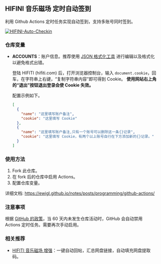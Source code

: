 ## HIFINI 音乐磁场 定时自动签到

利用 Github Actions 定时任务实现自动签到，支持多账号同时签到。

[![HIFINI-Auto-Checkin](https://github.com/ewigl/hifini-auto-checkin/actions/workflows/Checkin.yml/badge.svg)](https://github.com/ewigl/hifini-auto-checkin/actions/workflows/Checkin.yml)

### 仓库变量

- **ACCOUNTS**：账户信息。推荐使用 [JSON 格式化工具](https://jsoneditoronline.org/) 进行编辑以及格式化以避免格式出错。

  登陆 HIFITI (hifiti.com) 后，打开浏览器控制台，输入 `document.cookie`，回车，在字符串上右键，“复制字符串内容”即可得到 Cookie。
  **使用网站右上角的“退出”按钮退出登录会使 Cookie 失效。**

  配置示例如下。

  ```json
  [
    {
      "name": "这里填写账户备注",
      "cookie": "这里填写 Cookie"
    },
    {
      "name": "这里填写账户备注,只有一个账号可以删除这一条{}记录",
      "cookie": "这里填写 Cookie，有两个以上账号自行在下方添加新的{}记录。"
    }
  ]
  ```

### 使用方法

1. Fork 此仓库。
2. 在 fork 后的仓库中启用 Actions。
3. 配置仓库变量。

详细文档: https://ewigl.github.io/notes/posts/programming/github-actions/

### 注意事项

根据 [GitHub 的政策](https://docs.github.com/zh/actions/managing-workflow-runs-and-deployments/managing-workflow-runs/disabling-and-enabling-a-workflow?tool=webui)，当 60 天内未发生仓库活动时，GitHub 会自动禁用 Actions 定时任务。需要再次手动启用。

### 相关推荐

- [HIFITI 音乐磁场 增强](https://github.com/ewigl/hifiti-enhanced)：一键自动回帖，汇总网盘链接，自动填充网盘提取码。
